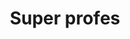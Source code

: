 ---
title: Super profes
emoji: 💡
colorFrom: blue
colorTo: indigo
sdk: gradio
sdk_version: 5.43.1
app_file: app.py
pinned: false
license: mit
short_description: SuperProfesApp
---
